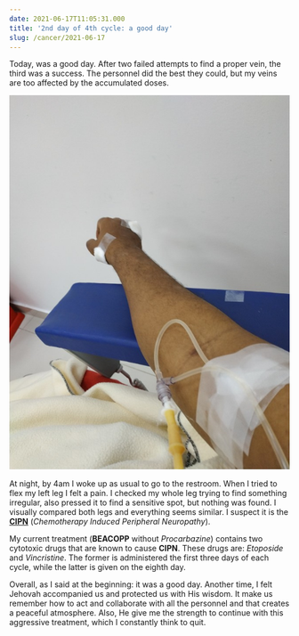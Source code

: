 ```yaml
---
date: 2021-06-17T11:05:31.000
title: '2nd day of 4th cycle: a good day'
slug: /cancer/2021-06-17
---
```


Today, was a good day. After two failed attempts to find a proper vein, the third was a success. The personnel did the best they could, but my veins are too affected by the accumulated doses.

![Having chemo](/images/cancer/71fd4b8f3a36065951b58eff7277b45e_31e2c823.jpg)

At night, by 4am I woke up as usual to go to the restroom. When I tried to flex my left leg I felt a pain. I checked my whole leg trying to find something irregular, also pressed it to find a sensitive spot, but nothing was found. I visually compared both legs and everything seems similar. I suspect it is the **[CIPN](https://www.healthline.com/health/cancer/neuropathy-from-chemo)** (_Chemotherapy Induced Peripheral Neuropathy_).

My current treatment (**BEACOPP** without _Procarbazine_) contains two cytotoxic drugs that are known to cause **CIPN**. These drugs are: _Etoposide_ and _Vincristine_. The former is administered the first three days of each cycle, while the latter is given on the eighth day.

Overall, as I said at the beginning: it was a good day. Another time, I felt Jehovah accompanied us and protected us with His wisdom. It make us remember how to act and collaborate with all the personnel and that creates a peaceful atmosphere. Also, He give me the strength to continue with this aggressive treatment, which I constantly think to quit.
